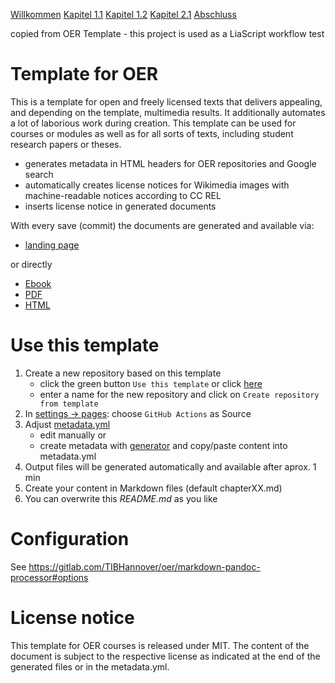 [Willkommen](chapter01.md)
[Kapitel 1.1](chapter02.md)
[Kapitel 1.2](chapter03.md)
[Kapitel 2.1](chapter04.md)
[Abschluss](chapter99.md)

copied from OER Template - this project is used as a LiaScript workflow test

# Template for OER

This is a template for open and freely licensed texts that delivers appealing, and depending on the template, multimedia results. It additionally automates a lot of laborious work during creation. This template can be used for courses or modules as well as for all sorts of texts, including student research papers or theses.

* generates metadata in HTML headers for OER repositories and Google search
* automatically creates license notices for Wikimedia images with machine-readable notices according to CC REL
* inserts license notice in generated documents

With every save (commit) the documents are generated and available via:

* [landing page](https://Hazel-0.github.io/LiaScript-Test/)

or directly 
* [Ebook](https://Hazel-0.github.io/LiaScript-Test/document.epub)
* [PDF](https://Hazel-0.github.io/LiaScript-Test/document.pdf)
* [HTML](https://Hazel-0.github.io/LiaScript-Test/document.html)

# Use this template

1. Create a new repository based on this template
    * click the green button `Use this template` or click [here](https://github.com/TIBHannover/markdown-documents-template/generate)
    * enter a name for the new repository and click on `Create repository from template`
1. In [settings -> pages](../../settings/pages): choose `GitHub Actions` as Source
1. Adjust [metadata.yml](../../edit/main/metadata.yml)
    * edit manually or
    * create metadata with [generator](https://oersi.gitlab.io/metadata-form/metadata-generator.html) and copy/paste content into metadata.yml
1. Output files will be generated automatically and available after aprox. 1 min
1. Create your content in Markdown files (default chapterXX.md)
1. You can overwrite this _README.md_ as you like

# Configuration

See https://gitlab.com/TIBHannover/oer/markdown-pandoc-processor#options

# License notice
This template for OER courses is released under MIT. The content of the document is subject to the respective license as indicated at the end of the generated files or in the metadata.yml.

